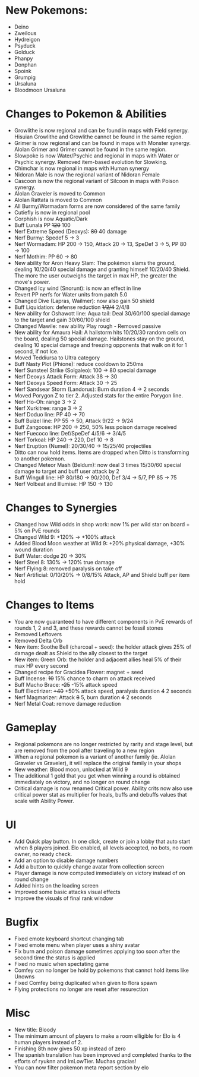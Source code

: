 # New Pokemons:

 - Deino
 - Zweilous
 - Hydreigon
 - Psyduck
 - Golduck
 - Phanpy
 - Donphan
 - Spoink
 - Grumpig
 - Ursaluna
 - Bloodmoon Ursaluna

# Changes to Pokemon & Abilities

- Growlithe is now regional and can be found in maps with Field synergy. Hisuian Growlithe and Growlithe cannot be found in the same region.
- Grimer is now regional and can be found in maps with Monster synergy. Alolan Grimer and Grimer cannot be found in the same region.
- Slowpoke is now Water/Psychic and regional in maps with Water or Psychic synergy. Removed item-based evolution for Slowking.
- Chimchar is now regional in maps with Human synergy
- Nidoran Male is now the regional variant of Nidoran Female
- Cascoon is now the regional variant of Silcoon in maps with Poison synergy.
- Alolan Graveler is moved to Common
- Alolan Rattata is moved to Common
- All Burmy/Wormadam forms are now considered of the same family
- Cutiefly is now in regional pool
- Corphish is now Aquatic/Dark
- Buff Lunala PP ~~120~~ 100
- Nerf Extreme Speed (Deoxys): ~~80~~ 40 damage
- Nerf Burmy: Spedef 5 → 3
- Nerf Wormadam: HP 200 → 150, Attack 20 → 13, SpeDef 3 → 5, PP 80 → 100
- Nerf Mothim: PP 60 → 80
- New ability for Aron Heavy Slam: The pokémon slams the ground, dealing 10/20/40 special damage and granting himself 10/20/40 Shield. The more the user outweighs the target in max HP, the greater the move's power.
- Changed Icy wind (Snorunt): is now an effect in line
- Revert PP nerfs for Water units from patch 5.0
- Changed Dive (Lapras, Wailmer): now also gain 50 shield
- Buff Liquidation: defense reduction ~~1/2/4~~ 2/4/8
- New ability for Oshawott line: Aqua tail: Deal 30/60/100 special damage to the target and gain 30/60/100 shield
- Changed Mawile: new ability Play rough - Removed passive
- New ability for Amaura Hail: A hailstorm hits 10/20/30 random cells on the board, dealing 50 special damage. Hailstones stay on the ground, dealing 10 special damage and freezing opponents that walk on it for 1 second, if not Ice.
- Moved Teddiursa to Ultra category
- Buff Nasty Plot (Phione): reduce cooldown to 250ms
- Nerf Sunsteel Strike (Solgaleo): 100 → 80 special damage
- Nerf Deoxys Attack Form: Attack 38 → 30
- Nerf Deoxys Speed Form: Attack 30 → 25
- Nerf Sandsear Storm (Landorus): Burn duration 4 → 2 seconds
- Moved Porygon Z to tier 2. Adjusted stats for the entire Porygon line.
- Nerf Ho-Oh: range 3 → 2
- Nerf Xurkitree: range 3 → 2
- Nerf Doduo line: PP 40 → 70
- Buff Buizel line: PP 55 → 50, Attack 9/22 → 9/24
- Buff Zangoose: HP 200 → 250, 50% less poison damage received
- Nerf Fuecoco line: Def/SpeDef 4/5/6 → 3/4/5
- Nerf Torkoal: HP 240 → 220, Def 10 → 8
- Nerf Eruption (Numel): 20/30/40 → 15/25/40 projectiles
- Ditto can now hold items. Items are dropped when Ditto is transforming to another pokemon.
- Changed Meteor Mash (Beldum): now deal 3 times 15/30/60 special damage to target and buff user attack by 2
- Buff Wingull line: HP 80/180 → 90/200, Def 3/4 → 5/7, PP 85 → 75
- Nerf Volbeat and Illumise: HP 150 → 130

# Changes to Synergies

- Changed how Wild odds in shop work: now 1% per wild star on board + 5% on PvE rounds
- Changed Wild 9: +120% → +100% attack
- Added Blood Moon weather at Wild 9: +20% physical damage, +30% wound duration
- Buff Water: dodge 20 → 30%
- Nerf Steel 8: 130% → 120% true damage
- Nerf Flying 8: removed paralysis on take off
- Nerf Artificial: 0/10/20% → 0/8/15% Attack, AP and Shield buff per item hold

# Changes to Items

- You are now guaranteed to have different components in PvE rewards of rounds 1, 2 and 3, and these rewards cannot be fossil stones
- Removed Leftovers
- Removed Delta Orb
- New item: Soothe Bell (charcoal + seed): the holder attack gives 25% of damage dealt as Shield to the ally closest to the target
- New item: Green Orb: the holder and adjacent allies heal 5% of their max HP every second
- Changed recipe for Gracidea Flower: magnet + seed
- Buff Incense: ~~10~~ 15% chance to charm on attack received
- Buff Macho Brace: ~~-25~~ -15% attack speed
- Buff Electirizer: ~~+40~~ +50% attack speed, paralysis duration ~~4~~ 2 seconds
- Nerf Magmarizer: Attack ~~8~~ 5, burn duration ~~4~~ 2 seconds
- Nerf Metal Coat: remove damage reduction

# Gameplay

- Regional pokemons are no longer restricted by rarity and stage level, but are removed from the pool after traveling to a new region
- When a regional pokemon is a variant of another family (ie. Alolan Graveler vs Graveler), it will replace the original family in your shops
- New weather: Blood moon, unlocked at Wild 9
- The additional 1 gold that you get when winning a round is obtained immediately on victory, and no longer on round change
- Critical damage is now renamed Critical power. Ability crits now also use critical power stat as multiplier for heals, buffs and debuffs values that scale with Ability Power.

# UI

- Add Quick play button. In one click, create or join a lobby that auto start when 8 players joined. Elo enabled, all levels accepted, no bots, no room owner, no ready check.
- Add an option to disable damage numbers
- Add a button to quickly change avatar from collection screen
- Player damage is now computed immediately on victory instead of on round change
- Added hints on the loading screen
- Improved some basic attacks visual effects
- Improve the visuals of final rank window

# Bugfix

- Fixed emote keyboard shortcut changing tab
- Fixed emote menu when player uses a shiny avatar
- Fix burn and poison damage sometimes applying too soon after the second time the status is applied
- Fixed no music when spectating game
- Comfey can no longer be hold by pokemons that cannot hold items like Unowns
- Fixed Comfey being duplicated when given to flora spawn
- Flying protections no longer are reset after resurection

# Misc

- New title: Bloody
- The minimum amount of players to make a room elligible for Elo is 4 human players instead of 2.
- Finishing 8th now gives 50 xp instead of zero
- The spanish translation has been improved and completed thanks to the efforts of ryuknn and ImLowTier. Muchas gracias!
- You can now filter pokemon meta report section by elo